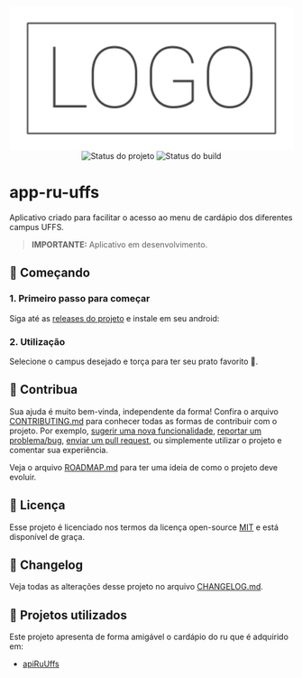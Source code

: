 <p align="center">
    <img width="800" src=".github/logo.png" title="Logo do projeto"><br />
    <img src="https://img.shields.io/maintenance/yes/2022?style=for-the-badge" title="Status do projeto">
    <img src="https://img.shields.io/github/workflow/status/ccuffs/template/ci.uffs.cc?label=Build&logo=github&logoColor=white&style=for-the-badge" title="Status do build">
</p>

# app-ru-uffs

Aplicativo criado para facilitar o acesso ao menu de cardápio dos diferentes campus UFFS.

> **IMPORTANTE:** Aplicativo em desenvolvimento.

[//]: # (## ✨ Features)

[//]: # ()
[//]: # (Aqui você pode colocar uma screenshot do produto resultante desse projeto. Descreva também suas features usando uma lista:)

[//]: # ()
[//]: # (* ✔️ Fácil utilização;)

[//]: # (* 🥢 Poucas dependências;)

[//]: # (* 🎨 Utiliza um template lindo para organizar o `README`;)

[//]: # (* 🖖 Possui ótima documentação e testes.)

## 🚀 Começando

### 1. Primeiro passo para começar

Siga até as [releases do projeto](https://github.com/mascDriver/app_ru_uffs/releases/) e instale em seu android:


### 2. Utilização

Selecione o campus desejado e torça para ter seu prato favorito 🖖.


## 🤝 Contribua

Sua ajuda é muito bem-vinda, independente da forma! Confira o arquivo [CONTRIBUTING.md](CONTRIBUTING.md) para conhecer todas as formas de contribuir com o projeto. Por exemplo, [sugerir uma nova funcionalidade](https://github.com/ccuffs/template/issues/new?assignees=&labels=&template=feature_request.md&title=), [reportar um problema/bug](https://github.com/ccuffs/template/issues/new?assignees=&labels=bug&template=bug_report.md&title=), [enviar um pull request](https://github.com/ccuffs/hacktoberfest/blob/master/docs/tutorial-pull-request.md), ou simplemente utilizar o projeto e comentar sua experiência.

Veja o arquivo [ROADMAP.md](ROADMAP.md) para ter uma ideia de como o projeto deve evoluir.


## 🎫 Licença

Esse projeto é licenciado nos termos da licença open-source [MIT](https://choosealicense.com/licenses/mit) e está disponível de graça.

## 🧬 Changelog

Veja todas as alterações desse projeto no arquivo [CHANGELOG.md](CHANGELOG.md).

## 🧪 Projetos utilizados

Este projeto apresenta de forma amigável o cardápio do ru que é adquirido em:

* [apiRuUffs](https://github.com/mascDriver/apiRuUffs)